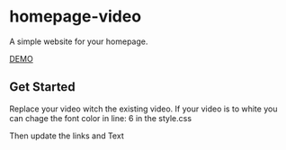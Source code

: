# homepage-video
A simple website for your homepage.

[DEMO](https://micmine.github.io/homepage-video/)

Get Started
------------
Replace your video witch the existing video.
If your video is to white you can chage the font color in line: 6 in the style.css

Then update the links and Text
